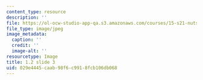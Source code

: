 ```yaml
---
content_type: resource
description: ''
file: https://ol-ocw-studio-app-qa.s3.amazonaws.com/courses/15-s21-nuts-and-bolts-of-business-plans-january-iap-2014/029e4445caab98f6c9918fcb106db068_1.2_slide_03.jpg
file_type: image/jpeg
image_metadata:
  caption: ''
  credit: ''
  image-alt: ''
resourcetype: Image
title: 1.2 slide 3
uid: 029e4445-caab-98f6-c991-8fcb106db068
---
```

